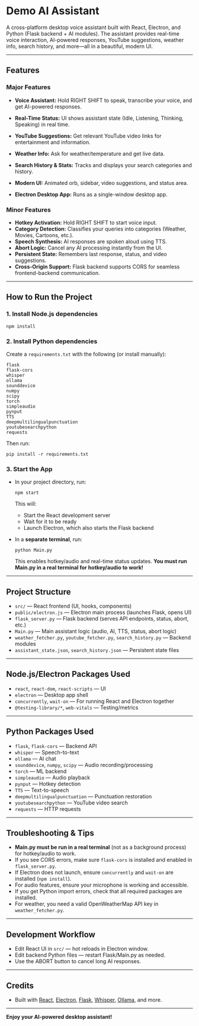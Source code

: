 # Demo AI Assistant

A cross-platform desktop voice assistant built with React, Electron, and Python (Flask backend + AI modules). The assistant provides real-time voice interaction, AI-powered responses, YouTube suggestions, weather info, search history, and more—all in a beautiful, modern UI.

---

## Features

### Major Features
- **Voice Assistant:** Hold RIGHT SHIFT to speak, transcribe your voice, and get AI-powered responses.
- **Real-Time Status:** UI shows assistant state (Idle, Listening, Thinking, Speaking) in real time.

- **YouTube Suggestions:** Get relevant YouTube video links for entertainment and information.
- **Weather Info:** Ask for weather/temperature and get live data.
- **Search History & Stats:** Tracks and displays your search categories and history.
- **Modern UI:** Animated orb, sidebar, video suggestions, and status area.
- **Electron Desktop App:** Runs as a single-window desktop app.

### Minor Features
- **Hotkey Activation:** Hold RIGHT SHIFT to start voice input.
- **Category Detection:** Classifies your queries into categories (Weather, Movies, Cartoons, etc.).
- **Speech Synthesis:** AI responses are spoken aloud using TTS.
- **Abort Logic:** Cancel any AI processing instantly from the UI.
- **Persistent State:** Remembers last response, status, and video suggestions.
- **Cross-Origin Support:** Flask backend supports CORS for seamless frontend-backend communication.

---

## How to Run the Project

### 1. **Install Node.js dependencies**
```
npm install
```

### 2. **Install Python dependencies**
Create a `requirements.txt` with the following (or install manually):
```
flask
flask-cors
whisper
ollama
sounddevice
numpy
scipy
torch
simpleaudio
pynput
TTS
deepmultilingualpunctuation
youtubesearchpython
requests
```
Then run:
```
pip install -r requirements.txt
```

### 3. **Start the App**
- In your project directory, run:
  ```
  npm start
  ```
  This will:
  - Start the React development server
  - Wait for it to be ready
  - Launch Electron, which also starts the Flask backend

- In a **separate terminal**, run:
  ```
  python Main.py
  ```
  This enables hotkey/audio and real-time status updates. **You must run Main.py in a real terminal for hotkey/audio to work!**

---

## Project Structure

- `src/` — React frontend (UI, hooks, components)
- `public/electron.js` — Electron main process (launches Flask, opens UI)
- `flask_server.py` — Flask backend (serves API endpoints, status, abort, etc.)
- `Main.py` — Main assistant logic (audio, AI, TTS, status, abort logic)
- `weather_fetcher.py`, `youtube_fetcher.py`, `search_history.py` — Backend modules
- `assistant_state.json`, `search_history.json` — Persistent state files

---

## Node.js/Electron Packages Used
- `react`, `react-dom`, `react-scripts` — UI
- `electron` — Desktop app shell
- `concurrently`, `wait-on` — For running React and Electron together
- `@testing-library/*`, `web-vitals` — Testing/metrics

---

## Python Packages Used
- `flask`, `flask-cors` — Backend API
- `whisper` — Speech-to-text
- `ollama` — AI chat
- `sounddevice`, `numpy`, `scipy` — Audio recording/processing
- `torch` — ML backend
- `simpleaudio` — Audio playback
- `pynput` — Hotkey detection
- `TTS` — Text-to-speech
- `deepmultilingualpunctuation` — Punctuation restoration
- `youtubesearchpython` — YouTube video search
- `requests` — HTTP requests

---

## Troubleshooting & Tips
- **Main.py must be run in a real terminal** (not as a background process) for hotkey/audio to work.
- If you see CORS errors, make sure `flask-cors` is installed and enabled in `flask_server.py`.
- If Electron does not launch, ensure `concurrently` and `wait-on` are installed (`npm install`).
- For audio features, ensure your microphone is working and accessible.
- If you get Python import errors, check that all required packages are installed.
- For weather, you need a valid OpenWeatherMap API key in `weather_fetcher.py`.

---

## Development Workflow
- Edit React UI in `src/` — hot reloads in Electron window.
- Edit backend Python files — restart Flask/Main.py as needed.
- Use the ABORT button to cancel long AI responses.

---

## Credits
- Built with [React](https://reactjs.org/), [Electron](https://www.electronjs.org/), [Flask](https://flask.palletsprojects.com/), [Whisper](https://github.com/openai/whisper), [Ollama](https://ollama.com/), and more.

---

**Enjoy your AI-powered desktop assistant!**

